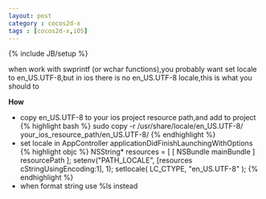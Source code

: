 ```yaml
---
layout: post
category : cocos2d-x
tags : [cocos2d-x,iOS]
---
```

{% include JB/setup %}

when work with swprintf (or wchar functions),you probably want set locale to en_US.UTF-8,but in ios there is no en_US.UTF-8 locale,this is what you should to

**How**

- copy en_US.UTF-8 to your ios project resource path,and add to project
{% highlight bash %}
sudo copy -r /usr/share/locale/en_US.UTF-8/ your_ios_resource_path/en_US.UTF-8/
{% endhighlight %}
- set locale in AppController applicationDidFinishLaunchingWithOptions
{% highlight objc %}
NSString* resources = [ [ NSBundle mainBundle ] resourcePath ];
setenv("PATH_LOCALE", [resources cStringUsingEncoding:1], 1);
setlocale( LC_CTYPE, "en_US.UTF-8" );
{% endhighlight %}
- when format string use %ls instead